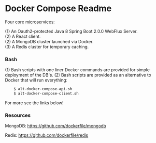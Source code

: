 # Docker Compose Readme

Four core microservices:

(1) An Oauth2-protected Java 8 Spring Boot 2.0.0 WebFlux Server.  
(2) A React client.  
(2) A MongoDB cluster launched via Docker.  
(3) A Redis cluster for temporary caching.  

### Bash

(1) Bash scripts with one liner Docker commands are provided for simple deployment of the DB's.
(2) Bash scripts are provided as an alternative to Docker that will run everything:

```bash
	$ alt-docker-compose-api.sh
	$ alt-docker-compose-client.sh
```

For more see the links below!

### Resources

MongoDB: https://github.com/dockerfile/mongodb

Redis: https://github.com/dockerfile/redis